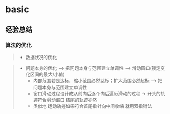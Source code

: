 # basic
## 经验总结
### 算法的优化
>   - 数据状况的优化

>- 问题本身的优化 --> 把问题本身与范围建立单调性 --> 滑动窗口(锁定变化区间的最大/小值)
>   + 内部范围若是达标，缩小范围必然达标；扩大范围必然超标 --> 把问题本身与范围建立单调性
>   + 窗口滑动过程设计成从前向后逐个向后遍历滑动的过程 -> 开头的轨迹符合滑动窗口  结尾的轨迹亦然 
>   + 类似地 运动轨迹如果符合首尾指针向中间收缩 就用双指针法
